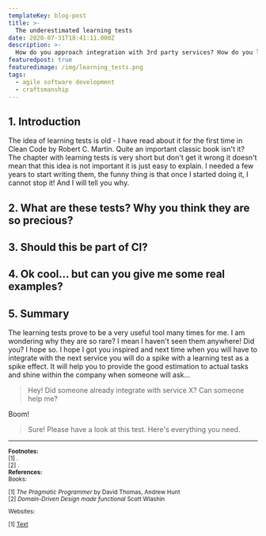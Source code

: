 ```yaml
---
templateKey: blog-post
title: >-
  The underestimated learning tests
date: 2020-07-31T18:41:11.000Z
description: >-
  How do you approach integration with 3rd party services? How do you learn new API which you have to use? Do you write a console app, run and stop it over and over again? If you write a service which will be used by others do you write documentation? Stop wasting time! Learning tests will help you speed up.
featuredpost: true
featuredimage: /img/learning_tests.png
tags:
  - agile software development
  - craftsmanship
---
```

## 1. Introduction
The idea of learning tests is old - I have read about it for the first time in Clean Code by Robert C. Martin. Quite an important classic book isn't it? The chapter with learning tests is very short but don't get it wrong it doesn't mean that this idea is not important it is just easy to explain. I needed a few years to start writing them, the funny thing is that once I started doing it, I cannot stop it! And I will tell you why.

## 2. What are these tests? Why you think they are so precious?

## 3. Should this be part of CI?

## 4. Ok cool... but can you give me some real examples?

## 5. Summary
The learning tests prove to be a very useful tool many times for me. I am wondering why they are so rare? I mean I haven't seen them anywhere! Did you? I hope so. I hope I got you inspired and next time when you will have to integrate with the next service you will do a spike with a learning test as a spike effect. It will help you to provide the good estimation to actual tasks and shine within the company when someone will ask... 
> Hey! Did someone already integrate with service X? Can someone help me?

Boom! 
> Sure! Please have a look at this test. Here's everything you need.
- - -
<small>
<b>Footnotes:</b><br/>
[1] .<br/>
[2] .<br/>
<b>References:</b><br/>
Books:<br/>

[1] *The Pragmatic Programmer* by David Thomas, Andrew Hunt<br/>
[2] *Domain-Driven Design made functional* Scott Wlashin<br/>

Websites:<br/>

[1] [Text](https://blog.ploeh.dk/2019/02/11/asynchronous-injection/) <br/>

